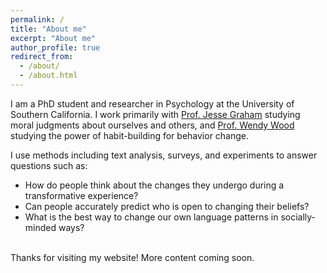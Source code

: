 ```yaml
---
permalink: /
title: "About me"
excerpt: "About me"
author_profile: true
redirect_from: 
  - /about/
  - /about.html
---
```


I am a PhD student and researcher in Psychology at the University of Southern California. I work primarily with <a href="http://eccles.utah.edu/team/jesse-graham/">Prof. Jesse Graham</a> studying moral judgments about ourselves and others, and <a href="http://dornsife.usc.edu/wendy-wood/">Prof. Wendy Wood</a> studying the power of habit-building for behavior change.

I use methods including text analysis, surveys, and experiments to answer questions such as: 
<br>
<ul>
  <li>How do people think about the changes they undergo during a transformative experience?</li>
  <li>Can people accurately predict who is open to changing their beliefs?</li>
  <li>What is the best way to change our own language patterns in socially-minded ways?</li> 
</ul>
<br>
 Thanks for visiting my website! More content coming soon.
